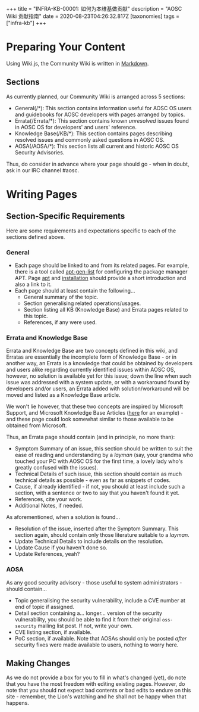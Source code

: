 +++
title = "INFRA-KB-00001: 如何为本维基做贡献"
description = "AOSC Wiki 贡献指南"
date = 2020-08-23T04:26:32.817Z
[taxonomies]
tags = ["infra-kb"]
+++

# Preparing Your Content

Using Wiki.js, the Community Wiki is written in [Markdown](https://github.com/adam-p/markdown-here/wiki/Markdown-Cheatsheet).

## Sections

As currently planned, our Community Wiki is arranged across 5 sections:

- General(/\*): This section contains information useful for AOSC OS users and guidebooks for AOSC developers with pages arranged by topics.
- Errata(/Errata/\*): This section contains known *unresolved* issues found in AOSC OS for developers' and users' reference.
- Knowledge Base(/KB/\*): This section contains pages describing resolved issues and commonly asked questions in AOSC OS.
- AOSA(/AOSA/\*): This section lists all current and historic AOSC OS Security Advisories.

Thus, do consider in advance where your page should go - when in doubt, ask in our IRC channel #aosc.

# Writing Pages

## Section-Specific Requirements

Here are some requirements and expectations specific to each of the sections defined above.

### General

- Each page should be linked to and from its related pages. For example, there is a tool called [apt-gen-list](/apt-gen-list) for configuring the package manager APT. Page [apt](/apt) and [installation](/installation-amd64) should provide a short introduction and also a link to it.
- Each page should at least contain the following...
	- General summary of the topic.
	- Section generalising related operations/usages.
	- Section listing all KB (Knowledge Base) and Errata pages related to this topic.
	- References, if any were used.

### Errata and Knowledge Base

Errata and Knowledge Base are two concepts defined in this wiki, and Erratas are essentially the incomplete form of Knowledge Base - or in another way, an Errata is a knowledge that could be obtained by developers and users alike regarding currently identified issues within AOSC OS, however, no solution is available yet for this issue; down the line when such issue was addressed with a system update, or with a workaround found by developers and/or users, an Errata added with solution/workaround will be moved and listed as a Knowledge Base article.

We won't lie however, that these two concepts are inspired by Microsoft Support, and Microsoft Knowledge Base Articles ([here](https://support.microsoft.com/en-us/help/927295) for an example) - and these page could look somewhat similar to those available to be obtained from Microsoft.

Thus, an Errata page should contain (and in principle, no more than):

- Symptom Summary of an issue, this section should be written to suit the ease of reading and understanding by a *layman* (say, your grandma who touched your PC with AOSC OS for the first time, a lovely lady who's greatly confused with the issues).
- Technical Details of such issue, this section should contain as much technical details as possible - even as far as snippets of codes.
- Cause, if already identified - if not, you should at least include such a section, with a sentence or two to say that you haven't found it yet.
- References, cite your work.
- Additional Notes, if needed.

As aforementioned, when a solution is found...

- Resolution of the issue, inserted after the Symptom Summary. This section again, should contain only those literature suitable to a *layman*.
- Update Technical Details to include details on the resolution.
- Update Cause if you haven't done so.
- Update References, yeah?

### AOSA

As any good security advisory - those useful to system administrators - should contain...

- Topic generalising the security vulnerability, include a CVE number at end of topic if assigned.
- Detail section containing a... longer... version of the security vulnerability, you should be able to find it from their original `oss-security` mailing list post. If not, write your own.
- CVE listing section, if available.
- PoC section, if available. Note that AOSAs should only be posted *after* security fixes were made available to users, nothing to worry here.

## Making Changes

As we do not provide a box for you to fill in what's changed (yet), do note that you have the most freedom with editing existing pages. However, do note that you should not expect bad contents or bad edits to endure on this site - remember, the Lion's watching and he shall not be happy when that happens.
